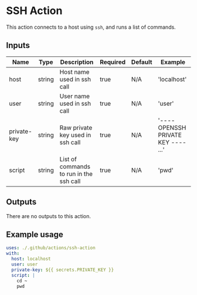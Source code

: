 # SSH Action

This action connects to a host using `ssh`, and runs a list of commands. 

## Inputs

| Name | Type | Description | Required | Default | Example |
| ---- | ---- | ----------- | -------- | ------- | ------- |
| host | string | Host name used in ssh call | true | N/A | 'localhost' |
| user | string | User name used in ssh call | true | N/A | 'user' |
| private-key | string | Raw private key used in ssh call | true | N/A | '---- OPENSSH PRIVATE KEY ---- ...' |
| script | string | List of commands to run in the ssh call | true | N/A | 'pwd' |

## Outputs

There are no outputs to this action. 

## Example usage

```yaml
uses: ./.github/actions/ssh-action
with: 
  host: localhost
  user: user
  private-key: ${{ secrets.PRIVATE_KEY }}
  script: |
    cd ~
    pwd
```

